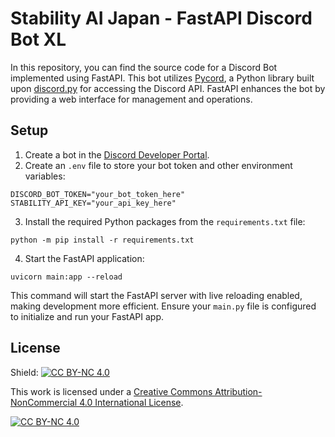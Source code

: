 
# Stability AI Japan - FastAPI Discord Bot XL
In this repository, you can find the source code for a Discord Bot implemented using FastAPI. This bot utilizes [Pycord](https://github.com/Pycord-Development/pycord), a Python library built upon [discord.py](https://github.com/Rapptz/discord.py) for accessing the Discord API. FastAPI enhances the bot by providing a web interface for management and operations.

## Setup
1. Create a bot in the [Discord Developer Portal](https://discord.com/developers/applications/).
2. Create an `.env` file to store your bot token and other environment variables:
```
DISCORD_BOT_TOKEN="your_bot_token_here"
STABILITY_API_KEY="your_api_key_here"
```
3. Install the required Python packages from the `requirements.txt` file:
```
python -m pip install -r requirements.txt
```

4. Start the FastAPI application:
```
uvicorn main:app --reload
```
This command will start the FastAPI server with live reloading enabled, making development more efficient. Ensure your `main.py` file is configured to initialize and run your FastAPI app.

## License
Shield: [![CC BY-NC 4.0][cc-by-nc-shield]][cc-by-nc]

This work is licensed under a
[Creative Commons Attribution-NonCommercial 4.0 International License][cc-by-nc].

[![CC BY-NC 4.0][cc-by-nc-image]][cc-by-nc]

[cc-by-nc]: https://creativecommons.org/licenses/by-nc/4.0/
[cc-by-nc-image]: https://licensebuttons.net/l/by-nc/4.0/88x31.png
[cc-by-nc-shield]: https://img.shields.io/badge/License-CC%20BY--NC%204.0-lightgrey.svg
